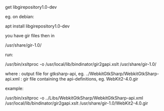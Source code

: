 get libgirepository1.0-dev

eg. on debian: 

apt install libgirepository1.0-dev

you have gir files then in 

/usr/share/gir-1.0/

run:

/usr/bin/xsltproc -o <sharp-api> /usr/local/lib/bindinator/gir2gapi.xslt /usr/share/gir-1.0/<gir-api-file>

where
<sharp-api> : output file for gtksharp-api, eg. ../WebkitGtkSharp/WebkitGtkSharp-api.xml
<gir-api-file>: gir file containing the api-definitions, eg. WebKit2-4.0.gir

example:

/usr/bin/xsltproc -o ../Libs/WebkitGtkSharp/WebkitGtkSharp-api.xml /usr/local/lib/bindinator/gir2gapi.xslt /usr/share/gir-1.0/WebKit2-4.0.gir
